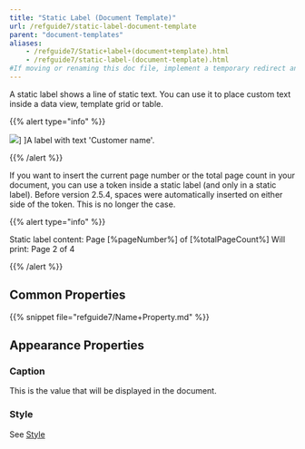 ```yaml
---
title: "Static Label (Document Template)"
url: /refguide7/static-label-document-template
parent: "document-templates"
aliases:
    - /refguide7/Static+label+(document+template).html
    - /refguide7/static-label-(document-template).html
#If moving or renaming this doc file, implement a temporary redirect and let the respective team know they should update the URL in the product. See Mapping to Products for more details.
---
```



A static label shows a line of static text. You can use it to place custom text inside a data view, template grid or table.

{{% alert type="info" %}}

![](/attachments/refguide7/desktop-modeler/document-templates/static-label-document-template/918130.png)]
]A label with text 'Customer name'.

{{% /alert %}}

If you want to insert the current page number or the total page count in your document, you can use a token inside a static label (and only in a static label).
Before version 2.5.4, spaces were automatically inserted on either side of the token. This is no longer the case.

{{% alert type="info" %}}

Static label content: Page [%pageNumber%] of [%totalPageCount%]
Will print: Page 2 of 4

{{% /alert %}}

## Common Properties

{{% snippet file="refguide7/Name+Property.md" %}}

## Appearance Properties

### Caption

This is the value that will be displayed in the document.

### Style

See [Style](style)
